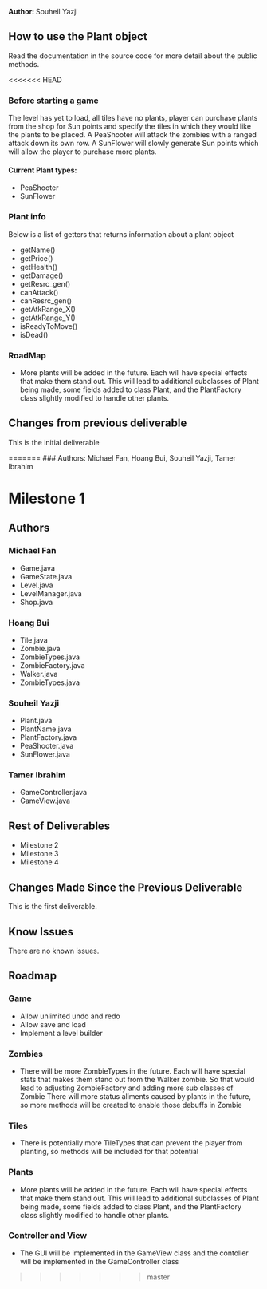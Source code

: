 <p><strong>Author: </strong> Souheil Yazji</p>
<h2>How to use the Plant object</h2>
<p>Read the documentation in the source code for more detail about the public methods.</p>

<<<<<<< HEAD
<h3>Before starting a game</h3>
<p>The level has yet to load, all tiles have no plants, player can purchase plants from the shop for Sun points and specify the tiles in which they would like the plants to be placed. A PeaShooter will attack the zombies with a ranged attack down its own row. A SunFlower will slowly generate Sun points which will allow the player to purchase more plants.</p>

<h4>Current Plant types:</h4>
<ul>
  <li>PeaShooter</li>
  <li>SunFlower</li>
</ul>

<h3>Plant info</h3>
Below is a list of getters that returns information about a plant object

<ul>
  <li>getName()</li>
  <li>getPrice()</li>
  <li>getHealth()</li>
  <li>getDamage()</li>
  <li>getResrc_gen()</li>
  <li>canAttack()</li>
  <li>canResrc_gen()</li>
  <li>getAtkRange_X()</li>
  <li>getAtkRange_Y()</li>
  <li>isReadyToMove()</li>
  <li>isDead()</li>
</ul>

<h3>RoadMap</h3>
<ul>
  <li>More plants will be added in the future. Each will have special effects that make them stand out. This will lead to additional subclasses of Plant being made, some fields added to class Plant, and the PlantFactory class slightly modified to handle other plants.</li>
</ul>

<h2>Changes from previous deliverable</h2>
<p>This is the initial deliverable</p>
=======
### Authors: Michael Fan, Hoang Bui, Souheil Yazji, Tamer Ibrahim

# Milestone 1

## Authors

### Michael Fan
* Game.java
* GameState.java
* Level.java
* LevelManager.java
* Shop.java

### Hoang Bui
* Tile.java
* Zombie.java
* ZombieTypes.java
* ZombieFactory.java
* Walker.java
* ZombieTypes.java

### Souheil Yazji
* Plant.java
* PlantName.java
* PlantFactory.java
* PeaShooter.java
* SunFlower.java

### Tamer Ibrahim
* GameController.java
* GameView.java

## Rest of Deliverables
* Milestone 2
* Milestone 3
* Milestone 4

## Changes Made Since the Previous Deliverable
This is the first deliverable.

## Know Issues
There are no known issues.

## Roadmap

### Game
* Allow unlimited undo and redo
* Allow save and load 
* Implement a level builder

### Zombies
* There will be more ZombieTypes in the future. Each will have special stats that makes them stand out from the Walker zombie. So that would lead to adjusting ZombieFactory and adding more sub classes of Zombie
There will more status aliments caused by plants in the future, so more methods will be created to enable those debuffs in Zombie

### Tiles
* There is potentially more TileTypes that can prevent the player from planting, so methods will be included for that potential

### Plants
* More plants will be added in the future. Each will have special effects that make them stand out. This will lead to additional subclasses of Plant being made, some fields added to class Plant, and the PlantFactory class slightly modified to handle other plants.

### Controller and View
* The GUI will be implemented in the GameView class and the contoller will be implemented in the GameController class
>>>>>>> master
